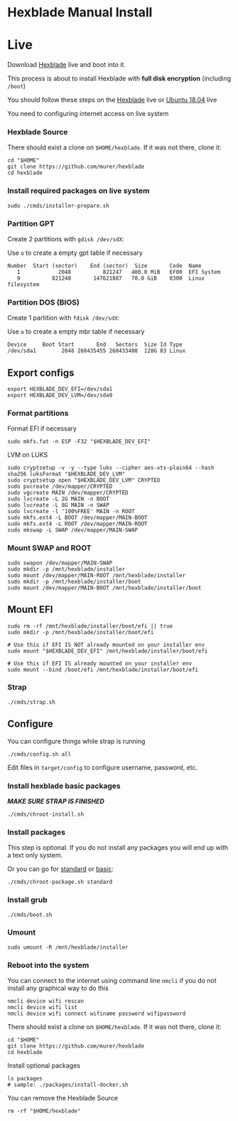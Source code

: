 # Hexblade Manual Install

# Live

Download [Hexblade](https://github.com/murer/hexblade/releases/download/edge/hexblade.iso) live and boot into it.

This process is about to install Hexblade with **full disk encryption** (including ``/boot``)

You should follow these steps on the [Hexblade](https://github.com/murer/hexblade/releases/download/edge/hexblade.iso) live or [Ubuntu 18.04](http://releases.ubuntu.com/18.04/) live

You need to configuring internet access on live system

### Hexblade Source

There should exist a clone on ``$HOME/hexblade``. If it was not there, clone it:

```shell
cd "$HOME"
git clone https://github.com/murer/hexblade
cd hexblade
```

### Install required packages on live system

```shell
sudo ./cmds/installer-prepare.sh
```

### Partition GPT

Create 2 partitions with ```gdisk /dev/sdX```:

Use ```o``` to create a empty gpt table if necessary

```text
Number  Start (sector)    End (sector)  Size       Code  Name
   1            2048          821247   400.0 MiB   EF00  EFI System
   9          821248       147621887   70.0 GiB    8300  Linux filesystem
```

### Partition DOS (BIOS)

Create 1 partition with ```fdisk /dev/sdX```:

Use ```o``` to create a empty mbr table if necessary

```text
Device     Boot Start       End   Sectors  Size Id Type
/dev/sda1        2048 268435455 268433408  128G 83 Linux
```

## Export configs

```shell
export HEXBLADE_DEV_EFI=/dev/sda1
export HEXBLADE_DEV_LVM=/dev/sda9
```

### Format partitions

 Format EFI if necessary

```shell
sudo mkfs.fat -n ESP -F32 "$HEXBLADE_DEV_EFI"
```

LVM on LUKS

```shell
sudo cryptsetup -v -y --type luks --cipher aes-xts-plain64 --hash sha256 luksFormat "$HEXBLADE_DEV_LVM"
sudo cryptsetup open "$HEXBLADE_DEV_LVM" CRYPTED
sudo pvcreate /dev/mapper/CRYPTED
sudo vgcreate MAIN /dev/mapper/CRYPTED
sudo lvcreate -L 2G MAIN -n BOOT
sudo lvcreate -L 8G MAIN -n SWAP
sudo lvcreate -l '100%FREE' MAIN -n ROOT
sudo mkfs.ext4 -L BOOT /dev/mapper/MAIN-BOOT
sudo mkfs.ext4 -L ROOT /dev/mapper/MAIN-ROOT
sudo mkswap -L SWAP /dev/mapper/MAIN-SWAP
```

### Mount SWAP and ROOT

```shell
sudo swapon /dev/mapper/MAIN-SWAP
sudo mkdir -p /mnt/hexblade/installer
sudo mount /dev/mapper/MAIN-ROOT /mnt/hexblade/installer
sudo mkdir -p /mnt/hexblade/installer/boot
sudo mount /dev/mapper/MAIN-BOOT /mnt/hexblade/installer/boot
```

## Mount EFI

```shell
sudo rm -rf /mnt/hexblade/installer/boot/efi || true
sudo mkdir -p /mnt/hexblade/installer/boot/efi
```

```shell
# Use this if EFI IS NOT already mounted on your installer env
sudo mount "$HEXBLADE_DEV_EFI" /mnt/hexblade/installer/boot/efi

# Use this if EFI IS already mounted on your installer env
sudo mount --bind /boot/efi /mnt/hexblade/installer/boot/efi
```

### Strap

```shell
./cmds/strap.sh
```

## Configure

You can configure things while strap is running

```shell
./cmds/config.sh all
```

Edit files in ```target/config``` to configure username, password, etc.

### Install hexblade basic packages

***MAKE SURE STRAP IS FINISHED***

```shell
./cmds/chroot-install.sh
```

### Install packages

This step is optional. If you do not install any packages you will end up with a text only system.

Or you can go for [standard](../packages/install-standard.sh) or [basic](../packages/install-basic.sh):

```shell
./cmds/chroot-package.sh standard
```

### Install grub

```shell
./cmds/boot.sh
```

### Umount

```shell
sudo umount -R /mnt/hexblade/installer
```

### Reboot into the system

You can connect to the internet using command line ```nmcli``` if you do not install any graphical way to do this

```shell
nmcli device wifi rescan
nmcli device wifi list
nmcli device wifi connect wifiname password wifipassword
```

There should exist a clone on ``$HOME/hexblade``. If it was not there, clone it:

```shell
cd "$HOME"
git clone https://github.com/murer/hexblade
cd hexblade
```

Install optional packages

```shell
ls packages
# sample: ./packages/install-docker.sh
```

You can remove the Hexblade Source

```shell
rm -rf "$HOME/hexblade"
```
